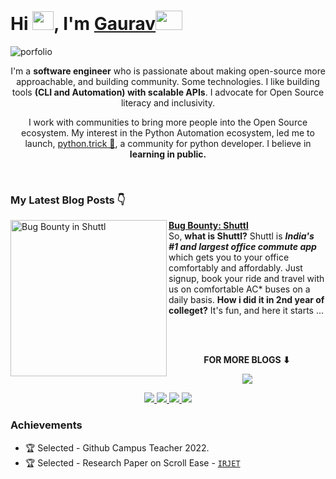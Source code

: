 # Hi <img src="https://github.com/TheDudeThatCode/TheDudeThatCode/blob/master/Assets/Hi.gif" width="34px" height="30px">, I'm [Gaurav](https://www.linkedin.com/in/heykush/)<img src="https://github.com/TheDudeThatCode/TheDudeThatCode/blob/master/Assets/Developer.gif" width="43px" height="31px">

![porfolio](https://github.com/heykush/heykush/blob/master/Copy%20of%20Untitled.png?raw=true)
<div align="center">
  
I'm a **software engineer** who is passionate about making open-source more approachable, and building community. Some technologies. I like building tools **(CLI and Automation) with scalable APIs**. I advocate for Open Source literacy and inclusivity. 

I work with communities to bring more people into the Open Source ecosystem. My interest in the Python Automation ecosystem, led me to launch, <a href="https://www.instagram.com/python.trick/">python.trick 🌟</a>, a community for python developer. I believe in **learning in public.** 

<br>

</div>

### My Latest Blog Posts 👇
<!-- HASHNODE_BLOG:START -->
<p align="left">
<a href="https://dev.to/heykush/how-i-hacked-shuttl-5h1h" title="Bug Bounty: Shuttl"><img src="https://res.cloudinary.com/practicaldev/image/fetch/s--iwkPE6Mz--/c_imagga_scale,f_auto,fl_progressive,h_420,q_auto,w_1000/https://dev-to-uploads.s3.amazonaws.com/uploads/articles/w4n6k439n7iilulr81ma.png" alt="Bug Bounty in Shuttl" width="250px" align="left" /></a>
<a href="https://dev.to/heykush/how-i-hacked-shuttl-5h1h" title="Bug Bounty: Shuttl"><strong>Bug Bounty: Shuttl</strong></a>
<br/> So, <strong>what is Shuttl?</strong>
Shuttl is <strong><i>India's #1 and largest office commute app</strong></i> which gets you to your office comfortably and affordably. Just signup, book your ride and travel with us on comfortable AC* buses on a daily basis.
<strong>How i did it in 2nd year of colleget?</strong>
It's fun, and here it starts ... </p> <br/> <br/>

<div align="center">
<p align="center"><b>FOR MORE BLOGS ⬇</b></p>
<p><a href="https://dev.to/heykush"><img src="https://img.shields.io/badge/dev.to-0A0A0A?style=for-the-badge&logo=devdotto&logoColor=white"></a></p>
</div>

<p align="center">
  <a href="https://www.linkedin.com/in/heykush/" target="_blank" rel="noopener noreferrer">
    <img src="https://img.shields.io/badge/Linkedin-gaurav-blue?logo=linkedin&logoColor=white" />
   
  </a>
  <a href="https://twitter.com/ravvkush" target="_blank" rel="noopener noreferrer">
    <img src="https://img.shields.io/badge/Twitter-ravvkush-blue?logo=twitter&logoColor=blue&color=blue" />
 </a>

  <a href="https://dev.to/heykush" target="_blank" rel="noopener noreferrer">
    <img src="https://img.shields.io/badge/DEV.TO-heykush-black?logo=dev.to&logoColor=white&color=black" />
  </a>

  <a href="https://stackoverflow.com/users/15594544/gaurav-kushwaha" target="_blank" rel="noopener noreferrer">
    <img src="https://img.shields.io/badge/StackOverflow-gaurav%20kushwaha-orange?logo=stackoverflow&logoColor=orange&color=purple" />
  </a>
  
</p>

### Achievements

- 🏆 Selected - Github Campus Teacher 2022.           
- 🏆 Selected - Research Paper on Scroll Ease - [`IRJET`](https://github.com/heykush/ScrollEase)


<!-- ## Find me around the web 🌎: 
<a href="https://app.daily.dev/DailyDevTips"><img src="https://github.com/heykush/heykush/blob/master/devcard.svg" width="300" height="350" align="right" alt="Gaurav kushwaha's Dev Card"/></a>-->


<!-- [![Gaurav's stats](https://github-readme-stats.vercel.app/api?username=heykush)](https://github.com/heykush/github-readme-stats)-->
